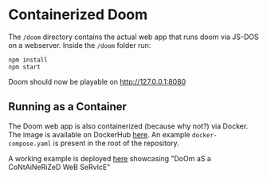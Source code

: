 # Containerized Doom 

The `/doom` directory contains the actual web app that runs doom via JS-DOS on a webserver. Inside the `/doom` folder run:
```
npm install
npm start
```


Doom should now be playable on http://127.0.0.1:8080

## Running as a Container

The Doom web app is also containerized (because why not?) via Docker. The image is available on DockerHub [here](https://hub.docker.com/r/callumhoughton22/doom-in-docker). An example `docker-compose.yaml` is present in the root of the repository. 



A working example is deployed [here](https://gamertime.callums-stuff.net) showcasing "DoOm aS a CoNtAiNeRiZeD WeB SeRvIcE"
